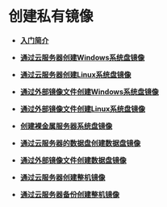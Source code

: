 # 创建私有镜像<a name="ZH-CN_TOPIC_0130878289"></a>

-   **[入门简介](入门简介.md)**  

-   **[通过云服务器创建Windows系统盘镜像](通过云服务器创建Windows系统盘镜像.md)**  

-   **[通过云服务器创建Linux系统盘镜像](通过云服务器创建Linux系统盘镜像.md)**  

-   **[通过外部镜像文件创建Windows系统盘镜像](通过外部镜像文件创建Windows系统盘镜像.md)**  

-   **[通过外部镜像文件创建Linux系统盘镜像](通过外部镜像文件创建Linux系统盘镜像.md)**  

-   **[创建裸金属服务器系统盘镜像](创建裸金属服务器系统盘镜像.md)**  

-   **[通过云服务器的数据盘创建数据盘镜像](通过云服务器的数据盘创建数据盘镜像.md)**  

-   **[通过外部镜像文件创建数据盘镜像](通过外部镜像文件创建数据盘镜像.md)**  

-   **[通过云服务器创建整机镜像](通过云服务器创建整机镜像.md)**  

-   **[通过云服务器备份创建整机镜像](通过云服务器备份创建整机镜像.md)**  


